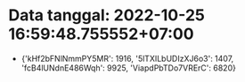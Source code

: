 # Data tanggal: 2022-10-25 16:59:48.755552+07:00

* {'kHf2bFNlNmmPY5MR': 1916, '5lTXILbUDIzXJ6o3': 1407, 'fcB4lUNdnE486Wqh': 9925, 'ViapdPbTDo7VRErC': 6820}

